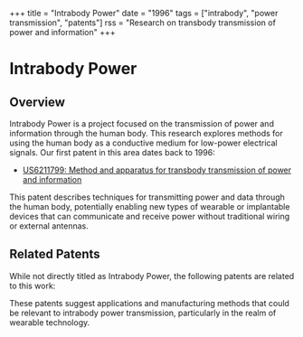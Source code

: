 +++
title = "Intrabody Power"
date = "1996"
tags = ["intrabody", "power transmission", "patents"]
rss = "Research on transbody transmission of power and information"
+++

# Intrabody Power

## Overview

Intrabody Power is a project focused on the transmission of power and information through the human body. This research explores methods for using the human body as a conductive medium for low-power electrical signals. Our first patent in this area dates back to 1996:

- [US6211799: Method and apparatus for transbody transmission of power and information](http://www.google.com/patents/US6211799)

This patent describes techniques for transmitting power and data through the human body, potentially enabling new types of wearable or implantable devices that can communicate and receive power without traditional wiring or external antennas.

## Related Patents

While not directly titled as Intrabody Power, the following patents are related to this work:


These patents suggest applications and manufacturing methods that could be relevant to intrabody power transmission, particularly in the realm of wearable technology.
